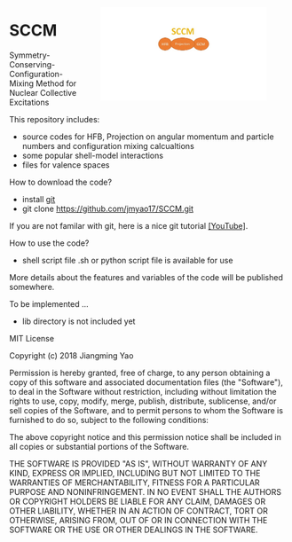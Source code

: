 
<figure style="float:right">
    <img
    src="./data/sccm_log.jpg"
    width="300"
    alt="SCCM logo"
    align="right"
    /img>
</figure>

# SCCM
Symmetry-Conserving-Configuration-Mixing Method for Nuclear Collective Excitations

This repository includes:
* source codes for HFB, Projection on angular momentum and particle numbers and configuration mixing calcualtions
* some popular shell-model interactions
* files for valence spaces


How to download the code?
* install <a href='https://git-scm.com/book/en/v2/Getting-Started-Installing-Git'>git</a>
* git clone https://github.com/jmyao17/SCCM.git

If you are not familar with git, here is a nice git tutorial <a href='https://www.youtube.com/watch?v=mVnZVw4KJnc'>[YouTube]</a>.

How to use the code?
* shell script file .sh or python script file is available for use


More details about the features and variables of the code will be published somewhere.

To be implemented ...
* lib directory is not included yet

MIT License

Copyright (c) 2018 Jiangming Yao

Permission is hereby granted, free of charge, to any person obtaining a copy
of this software and associated documentation files (the "Software"), to deal
in the Software without restriction, including without limitation the rights
to use, copy, modify, merge, publish, distribute, sublicense, and/or sell
copies of the Software, and to permit persons to whom the Software is
furnished to do so, subject to the following conditions:

The above copyright notice and this permission notice shall be included in all
copies or substantial portions of the Software.

THE SOFTWARE IS PROVIDED "AS IS", WITHOUT WARRANTY OF ANY KIND, EXPRESS OR
IMPLIED, INCLUDING BUT NOT LIMITED TO THE WARRANTIES OF MERCHANTABILITY,
FITNESS FOR A PARTICULAR PURPOSE AND NONINFRINGEMENT. IN NO EVENT SHALL THE
AUTHORS OR COPYRIGHT HOLDERS BE LIABLE FOR ANY CLAIM, DAMAGES OR OTHER
LIABILITY, WHETHER IN AN ACTION OF CONTRACT, TORT OR OTHERWISE, ARISING FROM,
OUT OF OR IN CONNECTION WITH THE SOFTWARE OR THE USE OR OTHER DEALINGS IN THE
SOFTWARE.

